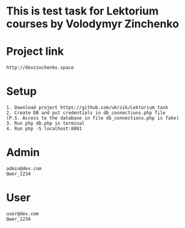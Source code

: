 # This is test task for Lektorium courses by Volodymyr Zinchenko

# Project link
    http://devzinchenko.space

# Setup
    1. Download project https://github.com/ukrzik/Lektorium_task
    2. Create DB and put credentials in db_connections.php file
    (P.S. Access to the database in file db_connections.php is fake)
    3. Run php db.php in terminal
    4. Run php -S localhost:8081

# Admin
    admin@dev.com
    Qwer_1234
# User
    user@dev.com
    Qwer_1234
